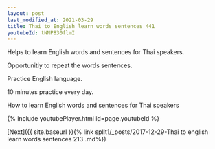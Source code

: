 ```yaml
---
layout: post
last_modified_at: 2021-03-29
title: Thai to English learn words sentences 441 
youtubeId: tNNP830flmI
---
```

 
 
Helps to learn English words and sentences for Thai speakers.

Opportunitiy to repeat the words sentences. 

Practice English language. 
 
10 minutes practice every day. 
 
How to learn English words and sentences for Thai speakers 
 
{% include youtubePlayer.html id=page.youtubeId %}
 
 
[Next]({{ site.baseurl }}{% link  split1/_posts/2017-12-29-Thai to english learn words sentences 213 .md%})
 
